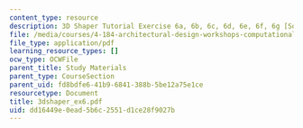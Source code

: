 ```yaml
---
content_type: resource
description: 3D Shaper Tutorial Exercise 6a, 6b, 6c, 6d, 6e, 6f, 6g [Solutions]
file: /media/courses/4-184-architectural-design-workshops-computational-design-for-housing-spring-2002/dd16449e0ead5b6c2551d1ce28f9027b_3dshaper_ex6.pdf
file_type: application/pdf
learning_resource_types: []
ocw_type: OCWFile
parent_title: Study Materials
parent_type: CourseSection
parent_uid: fd8bdfe6-41b9-6841-388b-5be12a75e1ce
resourcetype: Document
title: 3dshaper_ex6.pdf
uid: dd16449e-0ead-5b6c-2551-d1ce28f9027b
---
```

